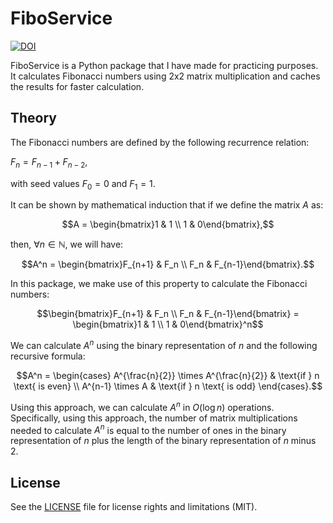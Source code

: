# FiboService

[![DOI](https://zenodo.org/badge/744736357.svg)](https://zenodo.org/doi/10.5281/zenodo.10547554)

FiboService is a Python package that I have made for practicing purposes. It calculates Fibonacci numbers using 2x2 matrix multiplication and caches the results for faster calculation.

## Theory

The Fibonacci numbers are defined by the following recurrence relation:

$F_n = F_{n-1} + F_{n-2},$

with seed values $F_0 = 0$ and $F_1 = 1$. 

It can be shown by mathematical induction that if we define the matrix $A$ as:
```math
A = \begin{bmatrix}1 & 1 \\ 1 & 0\end{bmatrix},
```
then, $\forall n \in \mathbb{N}$, we will have:
```math
A^n = \begin{bmatrix}F_{n+1} & F_n \\ F_n & F_{n-1}\end{bmatrix}.
```
In this package, we make use of this property to calculate the Fibonacci numbers:
```math
\begin{bmatrix}F_{n+1} & F_n \\ F_n & F_{n-1}\end{bmatrix} = \begin{bmatrix}1 & 1 \\ 1 & 0\end{bmatrix}^n
```

We can calculate $A^n$ using the binary representation of $n$ and the following recursive formula:

```math
A^n = \begin{cases} A^{\frac{n}{2}} \times A^{\frac{n}{2}} & \text{if } n \text{ is even} \\ A^{n-1} \times A & \text{if } n \text{ is odd} \end{cases}.
```

Using this approach, we can calculate $A^n$ in $O(\log n)$ operations. Specifically, using this approach, the number of matrix multiplications needed to calculate $A^n$ is equal to the number of ones in the binary representation of $n$ plus the length of the binary representation of $n$ minus 2.

## License

See the [LICENSE](LICENSE.txt) file for license rights and limitations (MIT).
